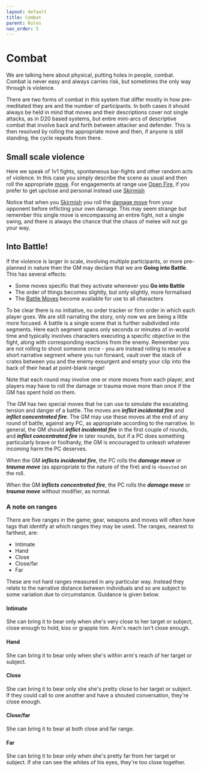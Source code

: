 ```yaml
---
layout: default
title: Combat
parent: Rules
nav_order: 5
---
```


# Combat

We are talking here about physical, putting holes in people, combat. Combat is never easy and always carries risk, but sometimes the only way through is violence.

There are two forms of combat in this system that differ mostly in how pre-meditated they are and the number of participants. In both cases it should always be held in mind that moves and their descriptions cover not single attacks, as in D20 based systems, but entire mini-arcs of descriptive combat that involve back and forth between attacker and defender. This is then resolved by rolling the appropriate move and then, if anyone is still standing, the cycle repeats from there.

## Small scale violence

Here we speak of 1v1 fights, spontaneous bar-fights and other random acts of violence. In this case you simply describe the scene as usual and then roll the appropriate [move](http://localhost:4000/content/moves.html). For engagements at range use [Open Fire](/content/moves/basicmoves.html#open-fire), if you prefer to get upclose and personal instead use [Skirmish](/content/moves/basicmoves.html#skirmish)

Notice that when you [Skirmish](/content/moves/basicmoves.html#skirmish) you roll the [damage move](/content/rules/damageHealing.html#damage-move) from your opponent before inflicting your own damage. This may seem strange but remember this single move is encompassing an entire fight, not a single swing, and there is always the chance that the chaos of melee will not go your way.

## Into Battle!

If the violence is larger in scale, involving multiple participants, or more pre-planned in nature then the GM may declare that we are **Going into Battle**. This has several effects:

- Some moves specific that they activate whenever you **Go into Battle**
- The order of things becomes slightly, but only slightly, more formalised
- The [Battle Moves](/content/moves/battlemoves.html) become available for use to all characters

To be clear there is no initiative, no order tracker or firm order in which each player goes. We are still narrating the story, only now we are being a little more focused. A battle is a single scene that is further subdivided into segments. Here each segment spans only seconds or minutes of in-world time and typically involves characters executing a specific objective in the fight, along with corresponding reactions from the enemy. Remember you are not rolling to shoot someone once - you are instead rolling to resolve a short narrative segment where you run forward, vault over the stack of crates between you and the enemy exsurgent and empty your clip into the back of their head at point-blank range!

Note that each round may involve one or more moves from each player, and players may have to roll the damage or trauma move more than once if the GM has spent hold on them.

The GM has two special moves that he can use to simulate the escalating tension and danger of a battle. The moves are **_inflict incidental fire_** and **_inflict concentrated fire_**. The GM may use these moves at the end of any round of battle, against any PC, as appropriate according to the narrative. In general, the GM should **_inflict incidental fire_** in the first couple of rounds, and **_inflict concentrated fire_** in later rounds, but if a PC does something particularly brave or foolhardy, the GM is encouraged to unleash whatever incoming harm the PC deserves.

When the GM **_inflicts incidental fire_**, the PC rolls the **_damage move_** or **_trauma move_** (as appropriate to the nature of the fire) and is `+boosted` on the roll.

When the GM **_inflicts concentrated fire_**, the PC rolls the **_damage move_** or **_trauma move_** without modifier, as normal.

### A note on ranges

There are five ranges in the game; gear, weapons and moves will often have tags that identify at which ranges they may be used. The ranges, nearest to farthest, are:

- Intimate
- Hand
- Close
- Close/far
- Far

These are not hard ranges measured in any particular way. Instead they relate to the narrative distance between individuals and so are subject to some variation due to circumstance. Guidance is given below.

#### Intimate

She can bring it to bear only when she's very close to her target or subject, close enough to hold, kiss or grapple him. Arm's reach isn't close enough.

#### Hand

She can bring it to bear only when she's within arm's reach of her target or subject.

#### Close

She can bring it to bear only she she's pretty close to her target or subject. If they could call to one another and have a shouted conversation, they're close enough.

#### Close/far

She can bring it to bear at both close and far range.

#### Far

She can bring it to bear only when she's pretty far from her target or subject. If she can see the whites of his eyes, they're too close together.
